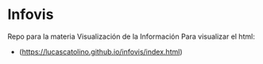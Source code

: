 # Infovis
Repo para la materia Visualización de la Información
Para visualizar el html:
* (https://lucascatolino.github.io/infovis/index.html)
